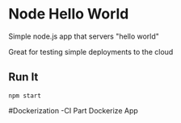# Node Hello World

Simple node.js app that servers "hello world"

Great for testing simple deployments to the cloud

## Run It

`npm start`

#Dockerization -CI Part
Dockerize App
